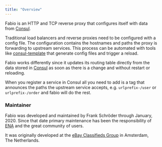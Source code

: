 ```yaml
---
title: "Overview"
---
```


Fabio is an HTTP and TCP reverse proxy that configures itself with data from
[Consul](https://consul.io/). 

Traditional load balancers and reverse proxies need to be configured with a
config file. The configuration contains the hostnames and paths the proxy is
forwarding to upstream services. This process can be automated with tools like
[consul-template](https://github.com/hashicorp/consul-template) that generate
config files and trigger a reload.

Fabio works differently since it updates its routing table directly from the
data stored in [Consul](https://consul.io/) as soon as there is a change and
without restart or reloading.

When you register a service in Consul all you need to add is a tag that
announces the paths the upstream service accepts, e.g. `urlprefix-/user` or
`urlprefix-/order` and fabio will do the rest.

### Maintainer

Fabio was developed and maintained by Frank Schröder through January, 2020.  Since that date primary maintenance
has been the responsibility of [ENA](https://github.com/myENA) and the great community of users.

It was originally developed at the [eBay Classifieds Group](https://www.ebayclassifiedsgroup.com/)
in Amsterdam, The Netherlands.
